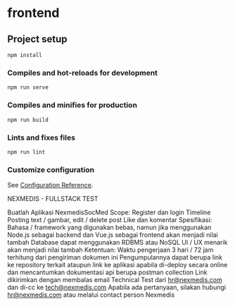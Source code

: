 # frontend

## Project setup
```
npm install
```

### Compiles and hot-reloads for development
```
npm run serve
```

### Compiles and minifies for production
```
npm run build
```

### Lints and fixes files
```
npm run lint
```

### Customize configuration
See [Configuration Reference](https://cli.vuejs.org/config/).


NEXMEDIS - FULLSTACK TEST

Buatlah Aplikasi NexmedisSocMed
Scope:
Register dan login
Timeline
Posting text / gambar, edit / delete post
Like dan komentar
Spesifikasi:
Bahasa / framework yang digunakan bebas, namun jika menggunakan Node.js sebagai backend dan Vue.js sebagai frontend akan menjadi nilai tambah
Database dapat menggunakan RDBMS atau NoSQL
UI / UX menarik akan menjadi nilai tambah
Ketentuan:
Waktu pengerjaan 3 hari / 72 jam terhitung dari pengiriman dokumen ini
Pengumpulannya dapat berupa link ke repository terkait ataupun link ke aplikasi apabila di-deploy secara online dan mencantumkan dokumentasi api berupa postman collection
Link dikirimkan dengan membalas email Technical Test dari hr@nexmedis.com dan di-cc ke tech@nexmedis.com 
Apabila ada pertanyaan, silakan hubungi hr@nexmedis.com atau melalui contact person Nexmedis
